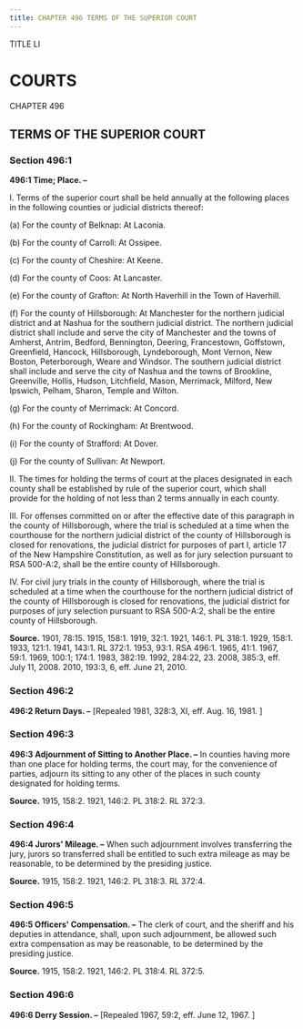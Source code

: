 ```yaml
---
title: CHAPTER 496 TERMS OF THE SUPERIOR COURT
---
```


TITLE LI
                                             
COURTS
=========

CHAPTER 496
                                             
TERMS OF THE SUPERIOR COURT
---------------------------

### Section 496:1

 **496:1 Time; Place. –**
                                             
 I. Terms of the superior court shall be held annually at the
following places in the following counties or judicial districts
thereof:
                                             
 (a) For the county of Belknap: At Laconia.
                                             
 (b) For the county of Carroll: At Ossipee.
                                             
 (c) For the county of Cheshire: At Keene.
                                             
 (d) For the county of Coos: At Lancaster.
                                             
 (e) For the county of Grafton: At North Haverhill in the Town of
Haverhill.
                                             
 (f) For the county of Hillsborough: At Manchester for the
northern judicial district and at Nashua for the southern judicial
district. The northern judicial district shall include and serve the
city of Manchester and the towns of Amherst, Antrim, Bedford,
Bennington, Deering, Francestown, Goffstown, Greenfield, Hancock,
Hillsborough, Lyndeborough, Mont Vernon, New Boston, Peterborough, Weare
and Windsor. The southern judicial district shall include and serve the
city of Nashua and the towns of Brookline, Greenville, Hollis, Hudson,
Litchfield, Mason, Merrimack, Milford, New Ipswich, Pelham, Sharon,
Temple and Wilton.
                                             
 (g) For the county of Merrimack: At Concord.
                                             
 (h) For the county of Rockingham: At Brentwood.
                                             
 (i) For the county of Strafford: At Dover.
                                             
 (j) For the county of Sullivan: At Newport.
                                             
 II. The times for holding the terms of court at the places
designated in each county shall be established by rule of the superior
court, which shall provide for the holding of not less than 2 terms
annually in each county.
                                             
 III. For offenses committed on or after the effective date of this
paragraph in the county of Hillsborough, where the trial is scheduled at
a time when the courthouse for the northern judicial district of the
county of Hillsborough is closed for renovations, the judicial district
for purposes of part I, article 17 of the New Hampshire Constitution, as
well as for jury selection pursuant to RSA 500-A:2, shall be the entire
county of Hillsborough.
                                             
 IV. For civil jury trials in the county of Hillsborough, where the
trial is scheduled at a time when the courthouse for the northern
judicial district of the county of Hillsborough is closed for
renovations, the judicial district for purposes of jury selection
pursuant to RSA 500-A:2, shall be the entire county of Hillsborough.

**Source.** 1901, 78:15. 1915, 158:1. 1919, 32:1. 1921, 146:1. PL 318:1.
1929, 158:1. 1933, 121:1. 1941, 143:1. RL 372:1. 1953, 93:1. RSA 496:1.
1965, 41:1. 1967, 59:1. 1969, 100:1; 174:1. 1983, 382:19. 1992, 284:22,
23. 2008, 385:3, eff. July 11, 2008. 2010, 193:3, 6, eff. June 21, 2010.

### Section 496:2

 **496:2 Return Days. –** 
                                             [Repealed 1981, 328:3, XI, eff. Aug. 16,
1981.
                                             ]

### Section 496:3

 **496:3 Adjournment of Sitting to Another Place. –** In counties
having more than one place for holding terms, the court may, for the
convenience of parties, adjourn its sitting to any other of the places
in such county designated for holding terms.

**Source.** 1915, 158:2. 1921, 146:2. PL 318:2. RL 372:3.

### Section 496:4

 **496:4 Jurors' Mileage. –** When such adjournment involves
transferring the jury, jurors so transferred shall be entitled to such
extra mileage as may be reasonable, to be determined by the presiding
justice.

**Source.** 1915, 158:2. 1921, 146:2. PL 318:3. RL 372:4.

### Section 496:5

 **496:5 Officers' Compensation. –** The clerk of court, and the
sheriff and his deputies in attendance, shall, upon such adjournment, be
allowed such extra compensation as may be reasonable, to be determined
by the presiding justice.

**Source.** 1915, 158:2. 1921, 146:2. PL 318:4. RL 372:5.

### Section 496:6

 **496:6 Derry Session. –** 
                                             [Repealed 1967, 59:2, eff. June 12,
1967.
                                             ]

